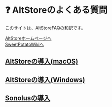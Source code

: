 # ❓ AltStoreのよくある質問

このサイトは、AltStoreFAQの和訳です。

[AltStoreホームページへ](https://altstore.io/)\
[SweetPotatoWikiへ](https://wiki.purplepalette.net/)

## [AltStoreの導入(macOS)](altstorenoinsutru-macos.md)

## [AltStoreの導入(Windows)](altstorenoinsutruwindows.md)

## [Sonolusの導入](sonolusno.md)
